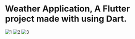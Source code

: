 # Weather Application, A Flutter project made with using Dart.

![1](https://github.com/Abdulsamad-29/Weather_App/assets/58486937/4fd30099-b89d-48f0-8185-b370008dbdf0)
![2](https://github.com/Abdulsamad-29/Weather_App/assets/58486937/7ba7f835-8ae9-46f7-9ae2-2596d78d261b)
![3](https://github.com/Abdulsamad-29/Weather_App/assets/58486937/f6762f9c-4ac8-4ede-97f3-860253d952fe)
